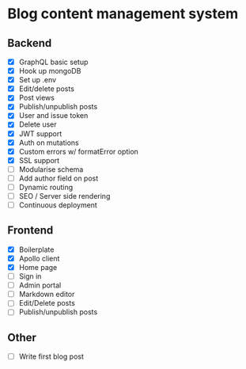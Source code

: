 # Blog content management system

## Backend
- [X] GraphQL basic setup
- [X] Hook up mongoDB
- [X] Set up .env
- [X] Edit/delete posts
- [X] Post views
- [X] Publish/unpublish posts
- [X] User and issue token
- [X] Delete user
- [X] JWT support
- [X] Auth on mutations
- [X] Custom errors w/ formatError option
- [X] SSL support
- [ ] Modularise schema
- [ ] Add author field on post
- [ ] Dynamic routing
- [ ] SEO / Server side rendering
- [ ] Continuous deployment

## Frontend
- [X] Boilerplate
- [X] Apollo client
- [X] Home page
- [ ] Sign in
- [ ] Admin portal
- [ ] Markdown editor
- [ ] Edit/Delete posts
- [ ] Publish/unpublish posts

## Other
- [ ] Write first blog post
